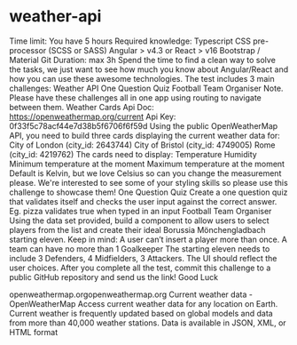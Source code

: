 # weather-api

Time limit:
You have 5 hours
Required knowledge:
Typescript
CSS pre-processor (SCSS or SASS)
Angular > v4.3 or React > v16
Bootstrap / Material
Git
Duration: max 3h
Spend the time to find a clean way to solve the tasks, we just want to see how much you know about Angular/React and how you can use these awesome technologies.
The test includes 3 main challenges:
Weather API
One Question Quiz
Football Team Organiser
Note. Please have these challenges all in one app using routing to navigate between them.
Weather Cards
Api Doc: https://openweathermap.org/current
Api Key: 0f33f5c78acf44e7d38b5f6706f6f59d
Using the public OpenWeatherMap API, you need to build three cards displaying the current weather data for:
City of London (city_id: 2643744)
City of Bristol (city_id: 4749005)
Rome (city_id: 4219762)
The cards need to display:
Temperature
Humidity
Minimum temperature at the moment
Maximum temperature at the moment
Default is Kelvin, but we love Celsius so can you change the measurement please. We're interested to see some of your styling skills so please use this challenge to showcase them!
One Question Quiz
Create a one question quiz that validates itself and checks the user input against the correct answer. Eg. pizza validates true when typed in an input
Football Team Organiser
Using the data set provided, build a component to allow users to select players from the list and create their ideal Borussia Mönchengladbach starting eleven.
Keep in mind:
A user can’t insert a player more than once.
A team can have no more than 1 Goalkeeper
The starting eleven needs to include 3 Defenders, 4 Midfielders, 3 Attackers.
The UI should reflect the user choices.
After you complete all the test, commit this challenge to a public GitHub repository and send us the link!
Good Luck

openweathermap.orgopenweathermap.org
Current weather data - OpenWeatherMap
Access current weather data for any location on Earth. Current weather is frequently updated based on global models and data from more than 40,000 weather stations. Data is available in JSON, XML, or HTML format
